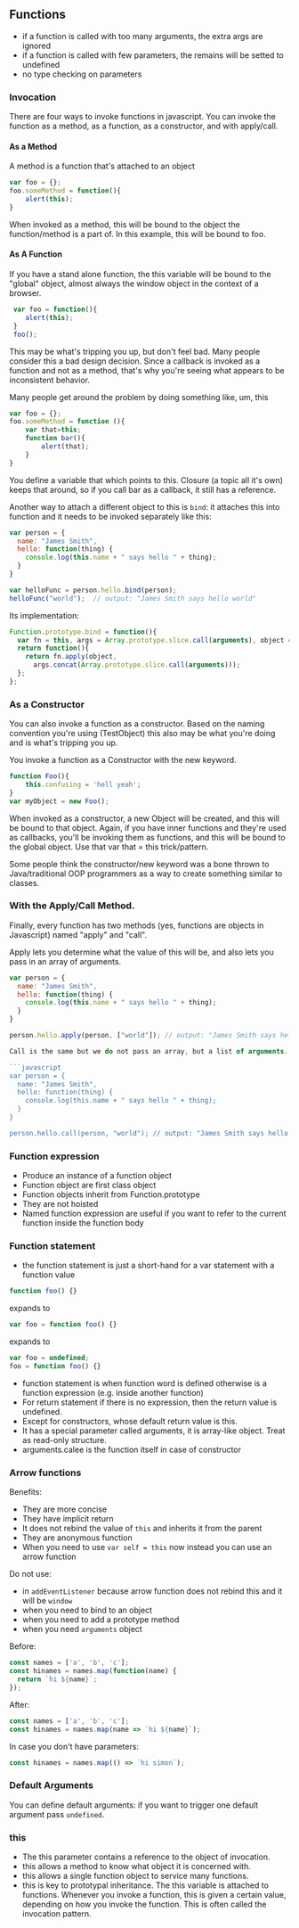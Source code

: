 ## Functions
- if a function is called with too many arguments, the extra args are ignored
- if a function is called with few parameters, the remains will be setted to undefined
- no type checking on parameters

### Invocation
There are four ways to invoke functions in javascript. You can invoke the function as a method, as a function, as a constructor, and with apply/call.

#### As a Method

A method is a function that's attached to an object

```javascript
var foo = {};
foo.someMethod = function(){
    alert(this);
}
```

When invoked as a method, this will be bound to the object the function/method is a part of. In this example, this will be bound to foo.

#### As A Function

If you have a stand alone function, the this variable will be bound to the "global" object, almost always the window object in the context of a browser.

```javascript
 var foo = function(){
    alert(this);
 }
 foo();
```
 
This may be what's tripping you up, but don't feel bad. Many people consider this a bad design decision. Since a callback is invoked as a function and not as a method, that's why you're seeing what appears to be inconsistent behavior.

Many people get around the problem by doing something like, um, this

```javascript
var foo = {};
foo.someMethod = function (){
    var that=this;
    function bar(){
        alert(that);
    }
}
```

You define a variable that which points to this. Closure (a topic all it's own) keeps that around, so if you call bar as a callback, it still has a reference.

Another way to attach a different object to this is `bind`: it attaches this into function and it needs to be invoked separately like this:
```javascript
var person = {
  name: "James Smith",
  hello: function(thing) {
    console.log(this.name + " says hello " + thing);
  }
}

var helloFunc = person.hello.bind(person);
helloFunc("world");  // output: "James Smith says hello world"
```

Its implementation:
```javascript
Function.prototype.bind = function(){ 
  var fn = this, args = Array.prototype.slice.call(arguments), object = args.shift(); 
  return function(){ 
    return fn.apply(object, 
      args.concat(Array.prototype.slice.call(arguments))); 
  }; 
};
```

### As a Constructor

You can also invoke a function as a constructor. Based on the naming convention you're using (TestObject) this also may be what you're doing and is what's tripping you up.

You invoke a function as a Constructor with the new keyword.

```javascript
function Foo(){
    this.confusing = 'hell yeah';
}
var myObject = new Foo();
```

When invoked as a constructor, a new Object will be created, and this will be bound to that object. Again, if you have inner functions and they're used as callbacks, you'll be invoking them as functions, and this will be bound to the global object. Use that var that = this trick/pattern.

Some people think the constructor/new keyword was a bone thrown to Java/traditional OOP programmers as a way to create something similar to classes.

### With the Apply/Call Method.

Finally, every function has two methods (yes, functions are objects in Javascript) named "apply" and "call". 

Apply lets you determine what the value of this will be, and also lets you pass in an array of arguments.

```javascript
var person = {
  name: "James Smith",
  hello: function(thing) {
    console.log(this.name + " says hello " + thing);
  }
}

person.hello.apply(person, ["world"]); // output: "James Smith says hello world"

Call is the same but we do not pass an array, but a list of arguments.

```javascript
var person = {
  name: "James Smith",
  hello: function(thing) {
    console.log(this.name + " says hello " + thing);
  }
}

person.hello.call(person, "world"); // output: "James Smith says hello world"
```

### Function expression
- Produce an instance of a function object
- Function object are first class object
- Function objects inherit from Function.prototype
- They are not hoisted
- Named function expression are useful if you want to refer to the current function inside the function body

### Function statement
- the function statement is just a short-hand for a var statement with a function value

```javascript
function foo() {}
```

expands to

```javascript
var foo = function foo() {}
```

expands to

```javascript
var foo = undefined;
foo = function foo() {}
```

- function statement is when function word is defined otherwise is a function expression (e.g. inside another function)
- For return statement if there is no expression, then the return value is undefined.
- Except for constructors, whose default return value is this.
- It has a special parameter called arguments, it is array-like object. Treat as read-only structure.
- arguments.calee is the function itself in case of constructor

### Arrow functions
Benefits:
- They are more concise
- They have implicit return
- It does not rebind the value of `this` and inherits it from the parent
- They are anonymous function
- When you need to use `var self = this` now instead you can use an arrow function

Do not use:
- in `addEventListener` because arrow function does not rebind this and it will be `window`
- when you need to bind to an object
- when you need to add a prototype method
- when you need `arguments` object

Before:
```javascript
const names = ['a', 'b', 'c'];
const hinames = names.map(function(name) {
  return `hi ${name}`;
});
```

After:
```javascript
const names = ['a', 'b', 'c'];
const hinames = names.map(name => `hi ${name}`);
```

In case you don't have parameters:
```javascript
const hinames = names.map(() => `hi simon`);
```

### Default Arguments
You can define default arguments: if you want to trigger one default argument pass `undefined`.

### this
- The this parameter contains a reference to the object of invocation.
- this allows a method to know what object it is concerned with.
- this allows a single function object to service many functions.
- this is key to prototypal inheritance.
The this variable is attached to functions. Whenever you invoke a function, this is given a certain value, depending on how you invoke the function. This is often called the invocation pattern.
